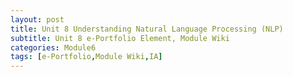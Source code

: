 ```yaml
---
layout: post
title: Unit 8 Understanding Natural Language Processing (NLP)
subtitle: Unit 8 e-Portfolio Element, Module Wiki
categories: Module6
tags: [e-Portfolio,Module Wiki,IA]
---
```

<style>
/* hit common Jekyll theme containers */
.post-content > * + *,
.page__content > * + *,
.post-body > * + * { margin-top: .6rem !important; }

/* headings: tighten top/bottom */
.post-content h1, .post-content h2, .post-content h3,.post-content h4,
.page__content h1, .page__content h2, .page__content h3, .page__content h4,
.post-body h1, .post-body h2, .post-body h3,.post-body h4 {
  margin-top: .9rem !important;
  margin-bottom: .35rem !important;
  line-height: 1.2;
}

/* paragraphs & lists */
.post-content p, .page__content p, .post-body p { margin: .35rem 0 !important; line-height: 1.5; }
.post-content ul, .page__content ul, .post-body ul { margin: .25rem 0 .5rem 1.15rem !important; }
.post-content li, .page__content li, .post-body li { margin: .18rem 0 !important; }

/* tables & buttons */
.post-content table, .page__content table, .post-body table { margin: .4rem 0 !important; }
.post-content td, .page__content td, .post-body td { padding: .22rem .5rem !important; }

/* kill huge gap after the post title block some themes add */
.post-title + .post-content,
.page__title + .page__content { margin-top: .5rem !important; }
</style>
<style>
<html lang="en">

<body>

<h2>Formative Activities </h2>

<h3>Module Wiki</h3>
  
<p>Post any additional sources of information that you have used to support your work for the seminar tasks to the Module Wiki.</p>

<table>
    <tr>
      <td> <a href="../../../../artefacts/IA-Unit04-Module_Wiki.pdf" target="_blank" class="button large">Module Wiki</a></td> 
    </tr>
</table>


<h2> e-Portfolio Element - Creating Parse Trees</h2>
<h3>Activity Guidance </h3>
<ul>
 <li> Create a constituency-based parse tree for the following phrases:</li>
 <li> The government raised interest rates.</li>
  <li> The internet gives everyone a voice.</li>
   <li> The man saw the dog with the telescope.</li>
    <li> Add your completed tree to your e-Portfolio.</li>
</ul>
   <p> Constructing these parse trees deepened my understanding of linguistic hierarchy and its role in natural language processing. It reinforced how intelligent agents rely on syntactic representations to extract meaning from human language, bridging theory and application in real-world NLP systems.</p>
   <h3> My Learning Outcomes</h3>
<h4>Outcome 1</h4>
<p style="text-align: justify;">Explored the principles of Natural Language Processing (NLP), focusing on syntactic structure and constituency parsing. Made parse trees, such as sentences, to show how phrases, clauses, and parts of speech are related in a hierarchy.</p>
<h4>Outcome 2</h4>
<p style="text-align: justify;">Understood how parse trees allow intelligent systems to interpret sentence structure beyond surface-level text. Recognised how this parsing supports semantic understanding and agent communication, forming a bridge between language and computational reasoning.</p>

<br>
<table>
    <tr>
      <td> <a href="../../../../artefacts/IA-Unit08-Parse_Tree.pdf" target="_blank" class="button large">Parse Tree</a></td> 
    </tr>
</table>







